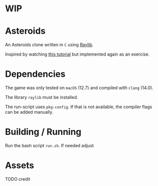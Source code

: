 # WIP

# Asteroids

An Asteroids clone written in `C` using [Raylib](https://www.raylib.com).

Inspired by watching [this tutorial](https://www.youtube.com/watch?v=abIlGCx_Yq8) but implemented again as an exercise.

# Dependencies

The game was only tested on `macOS` (12.7) and compiled with `clang` (14.0).

The library `raylib` must be installed.

The run-script uses `pkg-config`. If that is not available, the compiler flags can be added manually.

# Building / Running

Run the bash script `run.sh`. If needed adjust 

# Assets

TODO credit
